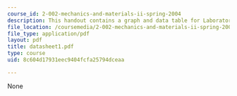 ```yaml
---
course_id: 2-002-mechanics-and-materials-ii-spring-2004
description: This handout contains a graph and data table for Laboratory Module 1.
file_location: /coursemedia/2-002-mechanics-and-materials-ii-spring-2004/8c604d17931eec9404fcfa25794dceaa_datasheet1.pdf
file_type: application/pdf
layout: pdf
title: datasheet1.pdf
type: course
uid: 8c604d17931eec9404fcfa25794dceaa

---
```

None